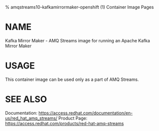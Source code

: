 % amqstreams10-kafkamirrormaker-openshift (1) Container Image Pages

# NAME

Kafka Mirror Maker - AMQ Streams image for running an Apache Kafka Mirror Maker

# USAGE

This container image can be used only as a part of AMQ Streams.

# SEE ALSO

Documentation: https://access.redhat.com/documentation/en-us/red_hat_amq_streams/
Product Page: https://access.redhat.com/products/red-hat-amq-streams